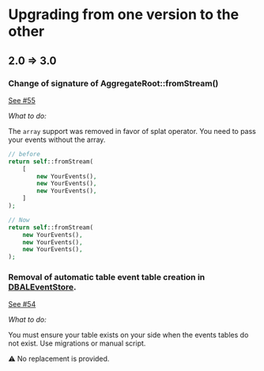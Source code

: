 # Upgrading from one version to the other

## 2.0 => 3.0

### Change of signature of AggregateRoot::fromStream()

[See #55](https://github.com/yvoyer/domain-event/issues/55)

*What to do:*

The `array` support was removed in favor of splat operator. You need to pass your events without the array.

```php
// before
return self::fromStream(
    [
        new YourEvents(),
        new YourEvents(),
        new YourEvents(),
    ]   
);

// Now 
return self::fromStream(
    new YourEvents(),
    new YourEvents(),
    new YourEvents(),
);

```

### Removal of automatic table event table creation in [DBALEventStore](src/Ports/Doctrine/DBALEventStore.php).

[See #54](https://github.com/yvoyer/domain-event/issues/54)

*What to do:* 

You must ensure your table exists on your side when the events tables do not exist. Use migrations or manual script.

:warning: No replacement is provided.
